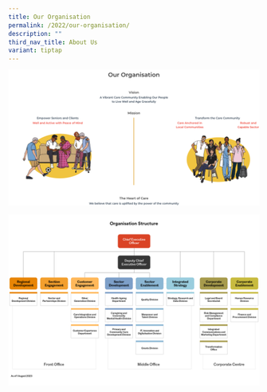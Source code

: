 ```yaml
---
title: Our Organisation
permalink: /2022/our-organisation/
description: ""
third_nav_title: About Us
variant: tiptap
---
```

![](/images/our-organisation-4.png)

![](/images/aic-organisation-structure-chart.png)